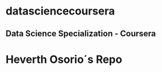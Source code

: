 datasciencecoursera
===================

## Data Science Specialization - Coursera
# Heverth Osorio´s Repo
